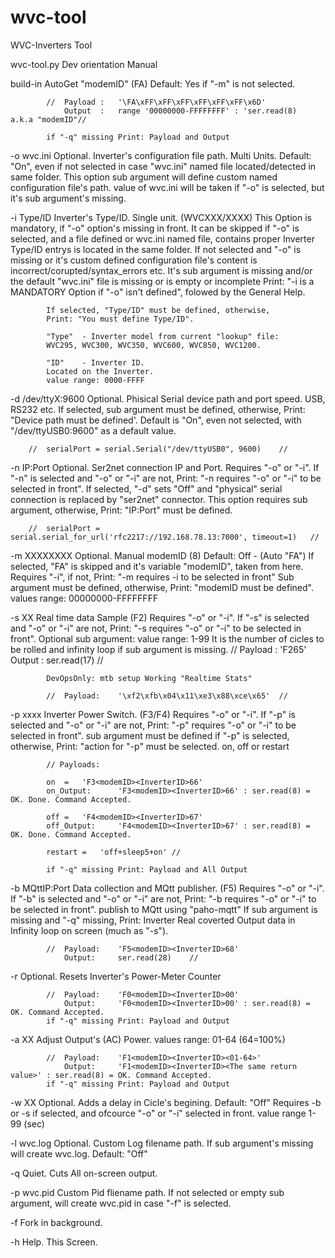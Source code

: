 # wvc-tool
WVC-Inverters Tool

wvc-tool.py Dev orientation Manual

build-in		AutoGet "modemID" (FA)
			Default: Yes if "-m" is not selected.

			//	Payload	:	'\FA\xFF\xFF\xFF\xFF\xFF\xFF\x6D'
				Output	:	range '00000000-FFFFFFFF' : 'ser.read(8)	a.k.a "modemID"//

			if "-q" missing Print: Payload and Output


-o wvc.ini		Optional. Inverter's configuration file path. Multi Units.
			Default: "On", even if not selected in case "wvc.ini" named file located/detected in same folder.
			This option sub argument will define custom named configuration file's path.
			value of wvc.ini will be taken if "-o" is selected, but it's sub argument's missing.



-i Type/ID 		Inverter's Type/ID. Single unit. (WVCXXX/XXXX)
			This Option is mandatory, if "-o" option's missing in front.
			It can be skipped if "-o" is selected, and a file defined or wvc.ini named file, contains proper Inverter Type/ID entrys is located in the same folder.
			If not selected and "-o" is missing or it's custom defined configuration file's content is incorrect/corupted/syntax_errors etc.
			It's sub argument is missing and/or the default "wvc.ini" file is missing or is empty or incomplete
			Print: "-i is a MANDATORY Option if "-o" isn't defined", folowed by the General Help.

			If selected, "Type/ID" must be defined, otherwise,
			Print: "You must define Type/ID".

			"Type"  - Inverter model from current "lookup" file:
			WVC295, WVC300, WVC350, WVC600, WVC850, WVC1200.

			"ID" 	- Inverter ID.
			Located on the Inverter.
			value range: 0000-FFFF


-d /dev/ttyX:9600	Optional. Phisical Serial device path and port speed. USB, RS232 etc.
			If selected, sub argument must be defined, otherwise,
			Print: "Device path must be defined'.
			Default is "On", even not selected, with "/dev/ttyUSB0:9600" as a default value.

		//	serialPort = serial.Serial("/dev/ttyUSB0", 9600)	//


-n IP:Port		Optional. Ser2net connection IP and Port.
			Requires "-o" or "-i".
			If "-n" is selected and "-o" or "-i" are not,
			Print: "-n requires "-o" or "-i" to be selected in front".
			If selected, "-d" sets "Off" and "physical" serial connection is replaced by "ser2net" connector.
			This option requires sub argument, otherwise,
			Print: "IP:Port" must be defined.

		//	serialPort = serial.serial_for_url('rfc2217://192.168.78.13:7000', timeout=1)	//


-m XXXXXXXX		Optional. Manual modemID (8)
			Default: Off - (Auto "FA")
			If selected, "FA" is skipped and it's variable "modemID", taken from here.
			Requires "-i", if not,
			Print: "-m requires -i to be selected in front"
			Sub argument must be defined, otherwise,
			Print: "modemID must be defined".
			values range: 00000000-FFFFFFFF


-s XX			Real time data Sample (F2)
			Requires "-o" or "-i".
			If "-s" is selected and "-o" or "-i" are not,
			Print: "-s requires "-o" or "-i" to be selected in front".
			Optional sub argument: value range: 1-99
			It is the number of cicles to be rolled and infinity loop if sub argument is missing.
			//	Payload : 'F2<modemID><InverterID>65'
				Output	: ser.read(17)	//

			DevOpsOnly: mtb setup Working "Realtime Stats"

			//	Payload:	'\xf2\xfb\x04\x11\xe3\x88\xce\x65'	//


-p xxxx			Inverter Power Switch. (F3/F4)
			Requires "-o" or "-i".
			If "-p" is selected and "-o" or "-i" are not,
			Print: "-p" requires "-o" or "-i" to be selected in front".
			sub argument must be defined if "-p" is selected, otherwise,
			Print: "action for "-p" must be selected. on, off or restart

			// Payloads:		

			on	=	'F3<modemID><InverterID>66'
			on_Output:		'F3<modemID><InverterID>66' : ser.read(8) = OK. Done. Command Accepted.

			off	=	'F4<modemID><InverterID>67'
			off_Output:		'F4<modemID><InverterID>67' : ser.read(8) = OK. Done. Command Accepted.

			restart	=	'off+sleep5+on'	//

			if "-q" missing Print: Payload and All Output


-b MQttIP:Port		Data collection and MQtt publisher. (F5)
			Requires "-o" or "-i".
			If "-b" is selected and "-o" or "-i" are not,
			Print: "-b requires "-o" or "-i" to be selected in front".
			publish to MQtt using "paho-mqtt"
			If sub argument is missing and "-q" missing,
			Print: Inverter Real coverted Output data in Infinity loop on screen (much as "-s").
			
			//	Payload:	'F5<modemID><InverterID>68'
				Output:		ser.read(28)	//


-r			Optional. Resets Inverter's Power-Meter Counter

			//	Payload:	'F0<modemID><InverterID>00'
				Output:		'F0<modemID><InverterID>00' : ser.read(8) = OK. Command Accepted.
			if "-q" missing Print: Payload and Output


-a XX			Adjust Output's (AC) Power.
			values range: 01-64 (64=100%)
		
			//	Payload:	'F1<modemID><InverterID><01-64>'
				Output:		'F1<modemID><InverterID><The same return value>' : ser.read(8) = OK. Command Accepted.
			if "-q" missing Print: Payload and Output


-w XX			Optional. Adds a delay in Cicle's begining.
			Default: "Off"
			Requires -b or -s if selected, and ofcource "-o" or "-i" selected in front.
			value range 1-99 (sec)

-l wvc.log		Optional. Custom Log filename path.
			If sub argument's missing will create wvc.log.
			Default: "Off"

-q			Quiet. Cuts All on-screen output.

-p wvc.pid		Custom Pid fliename path.
			If not selected or empty sub argument, will create wvc.pid in case "-f" is selected.

-f			Fork in background.

-h			Help. This Screen.

